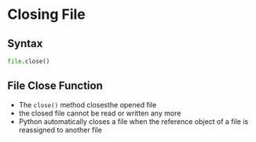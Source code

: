 # Closing File

## Syntax

```python
file.close()
```

## File Close Function

- The `close()` method closesthe opened file
- the closed file cannot be read or written any more 
- Python automatically closes a file when the reference object of a file is reassigned to another file